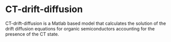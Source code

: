 # CT-drift-diffusion
CT-drift-diffusion is a Matlab based model that calculates the solution of the drift diffusion equations for organic semiconductors accounting for the presence of the CT state.
